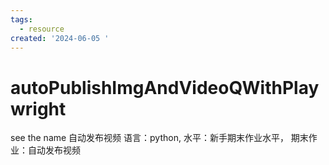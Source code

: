 ```yaml
---
tags:
  - resource
created: '2024-06-05 '
---
```


# autoPublishImgAndVideoQWithPlaywright
see the name
自动发布视频
语言：python, 水平：新手期末作业水平，
期末作业：自动发布视频
